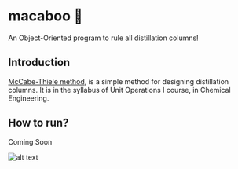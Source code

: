 # macaboo :ghost:
An Object-Oriented program to rule all distillation columns!

## Introduction
[McCabe-Thiele method](https://en.wikipedia.org/wiki/McCabe%E2%80%93Thiele_method), is a simple method for designing distillation columns. It is in the syllabus of Unit Operations I course, in Chemical Engineering.

## How to run?
Coming Soon

![alt text](https://github.com/314arhaam/macaboo/blob/main/McCabe.png)
